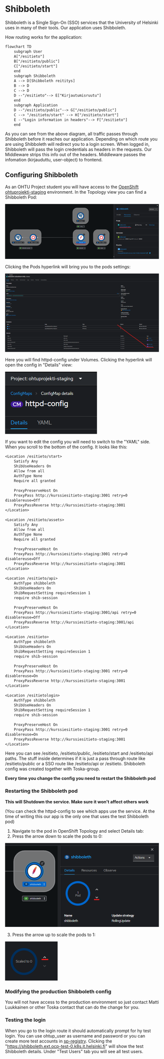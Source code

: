 # Shibboleth
Shibboleth is a Single Sign-On (SSO) services that the University of Helsinki uses in many of their tools. Our application uses Shibboleth.

How routing works for the application:
```mermaid
flowchart TD
    subgraph User
    A["/esitieto"]
    B["/esitieto/public"]
    C["/esitieto/start"]
    end
    subgraph Shibboleth
    A --> D[Shibboleth reititys]
    B --> D
    C --> D
    D --"/esitieto"--> E["Kirjautumisruutu"]
    end
    subgraph Application
    D --"/esitieto/public"--> G["/esitieto/public"]
    C --> "/esitieto/start" --> H["/esitieto/start"]
    E --"Login information in headers"--> F["/esitieto"]
    end
```
As you can see from the above diagram, all traffic passes through Shibboleth before it reaches our application. Depending on which route you are using Shibboleth will redirect you to a login screen. When logged in, Shibboleth will pass the login credentials as headers in the requests. Our Middleware strips this info out of the headers. Middleware passes the infomation (kirjauduttu, user-object) to frontend.

## Configuring Shibboleth
As an OHTU Project student you will have access to the [OpenShift ohtuprojekti-staging](https://console-openshift-console.apps.ocp-test-0.k8s.it.helsinki.fi/topology/ns/ohtuprojekti-staging?view=graph) 
environment. In the Topology view you can find a Shibboleth Pod:

![Shibboleth_OpenShift_Topo.png](/documentation/images/shibboleth-guide/Shibboleth_OpenShift_Topo.png)

Clicking the Pods hyperlink will bring you to the pods settings:

![Shibboleth_OpenShift_Topo.png](/documentation/images/shibboleth-guide/Shibboleth_httpd-config_location.png)

Here you will find httpd-config under Volumes. Clicking the hyperlink will open the config in "Details" view:

![Shibboleth_OpenShift_Topo.png](/documentation/images/shibboleth-guide/Shibboleth_view_or_edit_config.png)

If you want to edit the config you will need to switch to the "YAML" side. When you scroll to the bottom of the config. It looks like this:

```
<Location /esitieto/start>
    Satisfy Any   
    ShibUseHeaders On
    Allow from all   
    AuthType None   
    Require all granted  

    ProxyPreserveHost On
    ProxyPass http://kurssiesitieto-staging:3001 retry=0 disablereuse=Off
    ProxyPassReverse http://kurssiesitieto-staging:3001
</Location>

<Location /esitieto/assets>
    Satisfy Any   
    Allow from all   
    AuthType None   
    Require all granted  

    ProxyPreserveHost On
    ProxyPass http://kurssiesitieto-staging:3001 retry=0 disablereuse=Off
    ProxyPassReverse http://kurssiesitieto-staging:3001
</Location>

<Location /esitieto/api>
    AuthType shibboleth
    ShibUseHeaders On
    ShibRequestSetting requireSession 1
    require shib-session

    ProxyPreserveHost On
    ProxyPass http://kurssiesitieto-staging:3001/api retry=0 disablereuse=Off
    ProxyPassReverse http://kurssiesitieto-staging:3001/api
</Location>

<Location /esitieto>
    AuthType shibboleth
    ShibUseHeaders On
    ShibRequestSetting requireSession 1
    require shib-session

    ProxyPreserveHost On
    ProxyPass http://kurssiesitieto-staging:3001 retry=0 disablereuse=On
    ProxyPassReverse http://kurssiesitieto-staging:3001
</Location>

<Location /esitietologin>
    AuthType shibboleth
    ShibUseHeaders On
    ShibRequestSetting requireSession 1
    require shib-session

    ProxyPreserveHost On
    ProxyPass http://kurssiesitieto-staging:3001 retry=0 disablereuse=On
    ProxyPassReverse http://kurssiesitieto-staging:3001
</Location>
```

Here you can see /esitieto, /esitieto/public, /esitieto/start and /esitieto/api paths. The stuff inside determines if it is just a pass through route like /esitieto/public or a SSO route like /esitieto/api or /esitieto. Shibboleth config was created together with Toska-group.

**Every time you change the config you need to restart the Shibboleth pod**

### Restarting the Shibboleth pod
**This will Shutdown the service. Make sure it won't affect others work**

(You can check the httpd-config to see which apps use the service. At the time of writing this our app is the only one that uses the test Shibboleth pod)
1. Navigate to the pod in OpenShift Topology and select Details tab:
2. Press the arrow down to scale the pods to 0:

![Shibboleth_OpenShift_Topo.png](/documentation/images/shibboleth-guide/Shibboleth_decrease_pods.png)

3. Press the arrow up to scale the pods to 1:

![Shibboleth_OpenShift_Topo.png](/documentation/images/shibboleth-guide/Shibboleth_increase_pods.png)

### Modifying the production Shibboleth config
You will not have access to the production environment so just contact Matti Luukkainen or other Toska contact that can do the change for you.

### Testing the login
When you go to the login route it should automatically prompt for hy test login. You can use ohtup_user as username and password or you can create more test accounts in [sp-registry](https://sp-registry.it.helsinki.fi/login/?next=/). Clicking the "https://shibboleth.ext.ocp-test-0.k8s.it.helsinki.fi" will show the test Shibboleth details. Under "Test Users" tab you will see all test users.
